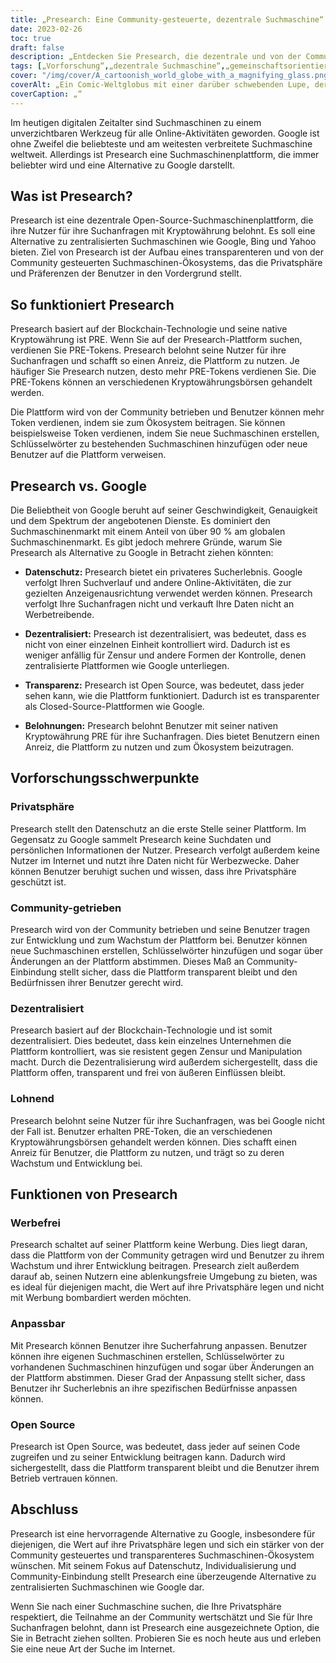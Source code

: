 ```yaml
---
title: „Presearch: Eine Community-gesteuerte, dezentrale Suchmaschine“
date: 2023-02-26
toc: true
draft: false
description: „Entdecken Sie Presearch, die dezentrale und von der Community betriebene Suchmaschine, die Benutzer mit Kryptowährung belohnt und ihre Privatsphäre respektiert.“
tags: [„Vorforschung“,„dezentrale Suchmaschine“,„gemeinschaftsorientiert“,„Kryptowährungsprämien“,"Privatsphäre",„Alternative zu Google“,„Blockchain-Technologie“,"Open Source",„Anpassbare Sucherfahrung“,"keine Werbung",„SEO-optimierte Tags“,„Suchmaschinen-Ökosystem“,„Datenschutz im Internet“,„transparente Suchmaschine“,„Incentivierte Suchanfragen“,„globaler Suchmaschinenmarkt“,„Blockchain“,„digitale Privatsphäre“,„Online-Datenschutz“,"Dezentralisierung"]
cover: "/img/cover/A_cartoonish_world_globe_with_a_magnifying_glass.png"
coverAlt: „Ein Comic-Weltglobus mit einer darüber schwebenden Lupe, der die Presearch-Plattform als gemeinschaftsgesteuerte und dezentrale Suchmaschine symbolisiert.“
coverCaption: „“
---
```


Im heutigen digitalen Zeitalter sind Suchmaschinen zu einem unverzichtbaren Werkzeug für alle Online-Aktivitäten geworden. Google ist ohne Zweifel die beliebteste und am weitesten verbreitete Suchmaschine weltweit. Allerdings ist Presearch eine Suchmaschinenplattform, die immer beliebter wird und eine Alternative zu Google darstellt.

## Was ist Presearch?

Presearch ist eine dezentrale Open-Source-Suchmaschinenplattform, die ihre Nutzer für ihre Suchanfragen mit Kryptowährung belohnt. Es soll eine Alternative zu zentralisierten Suchmaschinen wie Google, Bing und Yahoo bieten. Ziel von Presearch ist der Aufbau eines transparenteren und von der Community gesteuerten Suchmaschinen-Ökosystems, das die Privatsphäre und Präferenzen der Benutzer in den Vordergrund stellt.

## So funktioniert Presearch

Presearch basiert auf der Blockchain-Technologie und seine native Kryptowährung ist PRE. Wenn Sie auf der Presearch-Plattform suchen, verdienen Sie PRE-Tokens. Presearch belohnt seine Nutzer für ihre Suchanfragen und schafft so einen Anreiz, die Plattform zu nutzen. Je häufiger Sie Presearch nutzen, desto mehr PRE-Tokens verdienen Sie. Die PRE-Tokens können an verschiedenen Kryptowährungsbörsen gehandelt werden.

Die Plattform wird von der Community betrieben und Benutzer können mehr Token verdienen, indem sie zum Ökosystem beitragen. Sie können beispielsweise Token verdienen, indem Sie neue Suchmaschinen erstellen, Schlüsselwörter zu bestehenden Suchmaschinen hinzufügen oder neue Benutzer auf die Plattform verweisen.

## Presearch vs. Google

Die Beliebtheit von Google beruht auf seiner Geschwindigkeit, Genauigkeit und dem Spektrum der angebotenen Dienste. Es dominiert den Suchmaschinenmarkt mit einem Anteil von über 90 % am globalen Suchmaschinenmarkt. Es gibt jedoch mehrere Gründe, warum Sie Presearch als Alternative zu Google in Betracht ziehen könnten:

- **Datenschutz:** Presearch bietet ein privateres Sucherlebnis. Google verfolgt Ihren Suchverlauf und andere Online-Aktivitäten, die zur gezielten Anzeigenausrichtung verwendet werden können. Presearch verfolgt Ihre Suchanfragen nicht und verkauft Ihre Daten nicht an Werbetreibende.

- **Dezentralisiert:** Presearch ist dezentralisiert, was bedeutet, dass es nicht von einer einzelnen Einheit kontrolliert wird. Dadurch ist es weniger anfällig für Zensur und andere Formen der Kontrolle, denen zentralisierte Plattformen wie Google unterliegen.

- **Transparenz:** Presearch ist Open Source, was bedeutet, dass jeder sehen kann, wie die Plattform funktioniert. Dadurch ist es transparenter als Closed-Source-Plattformen wie Google.

- **Belohnungen:** Presearch belohnt Benutzer mit seiner nativen Kryptowährung PRE für ihre Suchanfragen. Dies bietet Benutzern einen Anreiz, die Plattform zu nutzen und zum Ökosystem beizutragen.

## Vorforschungsschwerpunkte

### Privatsphäre

Presearch stellt den Datenschutz an die erste Stelle seiner Plattform. Im Gegensatz zu Google sammelt Presearch keine Suchdaten und persönlichen Informationen der Nutzer. Presearch verfolgt außerdem keine Nutzer im Internet und nutzt ihre Daten nicht für Werbezwecke. Daher können Benutzer beruhigt suchen und wissen, dass ihre Privatsphäre geschützt ist.

### Community-getrieben

Presearch wird von der Community betrieben und seine Benutzer tragen zur Entwicklung und zum Wachstum der Plattform bei. Benutzer können neue Suchmaschinen erstellen, Schlüsselwörter hinzufügen und sogar über Änderungen an der Plattform abstimmen. Dieses Maß an Community-Einbindung stellt sicher, dass die Plattform transparent bleibt und den Bedürfnissen ihrer Benutzer gerecht wird.

### Dezentralisiert

Presearch basiert auf der Blockchain-Technologie und ist somit dezentralisiert. Dies bedeutet, dass kein einzelnes Unternehmen die Plattform kontrolliert, was sie resistent gegen Zensur und Manipulation macht. Durch die Dezentralisierung wird außerdem sichergestellt, dass die Plattform offen, transparent und frei von äußeren Einflüssen bleibt.

### Lohnend

Presearch belohnt seine Nutzer für ihre Suchanfragen, was bei Google nicht der Fall ist. Benutzer erhalten PRE-Token, die an verschiedenen Kryptowährungsbörsen gehandelt werden können. Dies schafft einen Anreiz für Benutzer, die Plattform zu nutzen, und trägt so zu deren Wachstum und Entwicklung bei.

## Funktionen von Presearch

### Werbefrei

Presearch schaltet auf seiner Plattform keine Werbung. Dies liegt daran, dass die Plattform von der Community getragen wird und Benutzer zu ihrem Wachstum und ihrer Entwicklung beitragen. Presearch zielt außerdem darauf ab, seinen Nutzern eine ablenkungsfreie Umgebung zu bieten, was es ideal für diejenigen macht, die Wert auf ihre Privatsphäre legen und nicht mit Werbung bombardiert werden möchten.

### Anpassbar

Mit Presearch können Benutzer ihre Sucherfahrung anpassen. Benutzer können ihre eigenen Suchmaschinen erstellen, Schlüsselwörter zu vorhandenen Suchmaschinen hinzufügen und sogar über Änderungen an der Plattform abstimmen. Dieser Grad der Anpassung stellt sicher, dass Benutzer ihr Sucherlebnis an ihre spezifischen Bedürfnisse anpassen können.

### Open Source

Presearch ist Open Source, was bedeutet, dass jeder auf seinen Code zugreifen und zu seiner Entwicklung beitragen kann. Dadurch wird sichergestellt, dass die Plattform transparent bleibt und die Benutzer ihrem Betrieb vertrauen können.

## Abschluss

Presearch ist eine hervorragende Alternative zu Google, insbesondere für diejenigen, die Wert auf ihre Privatsphäre legen und sich ein stärker von der Community gesteuertes und transparenteres Suchmaschinen-Ökosystem wünschen. Mit seinem Fokus auf Datenschutz, Individualisierung und Community-Einbindung stellt Presearch eine überzeugende Alternative zu zentralisierten Suchmaschinen wie Google dar.

Wenn Sie nach einer Suchmaschine suchen, die Ihre Privatsphäre respektiert, die Teilnahme an der Community wertschätzt und Sie für Ihre Suchanfragen belohnt, dann ist Presearch eine ausgezeichnete Option, die Sie in Betracht ziehen sollten. Probieren Sie es noch heute aus und erleben Sie eine neue Art der Suche im Internet.
